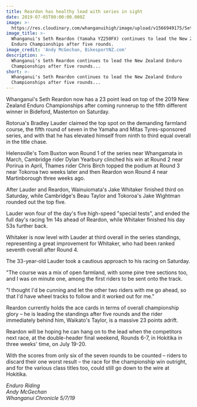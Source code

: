 ```yaml
---
title: Reardon has healthy lead with series in sight
date: 2019-07-05T00:00:00.000Z
image: >-
  https://res.cloudinary.com/whanganuihigh/image/upload/v1566949175/Seth-Reardon-Chron-26.6.19.jpg
image_title: >-
  Whanganui's Seth Reardon (Yamaha YZ250FX) continues to lead the New Zealand
  Enduro Championships after five rounds. 
image_credit: 'Andy McGechan, BikesportNZ.com'
description: >-
  Whanganui's Seth Reardon continues to lead the New Zealand Enduro
  Championships after five rounds...
short: >-
  Whanganui's Seth Reardon continues to lead the New Zealand Enduro
  Championships after five rounds...
---
```


Whanganui's Seth Reardon now has a 23 point lead on top of the 2019 New Zealand Enduro Championships after coming runnerup to the fifth different winner in Bideford, Masterton on Saturday.</p>
<p>Rotorua's Bradley Lauder claimed the top spot on the demanding farmland course, the fifth round of seven in the Yamaha and Mitas Tyres-sponsored series, and with that he has elevated himself from ninth to third equal overall in the title chase.</p>
<p>Helensville's Tom Buxton won Round 1 of the series near Whangamata in March, Cambridge rider Dylan Yearbury clinched his win at Round 2 near Porirua in April, Thames rider Chris Birch topped the podium at Round 3 near Tokoroa two weeks later and then Reardon won Round 4 near Martinborough three weeks ago.</p>
<p>After Lauder and Reardon, Wainuiomata's Jake Whitaker finished third on Saturday, while Cambridge's Beau Taylor and Tokoroa's Jake Wightman rounded out the top five.</p>
<p>Lauder won four of the day's five high-speed "special tests", and ended the full day's racing 1m 14s ahead of Reardon, while Whitaker finished his day 53s further back.</p>
<p>Whitaker is now level with Lauder at third overall in the series standings, representing a great improvement for Whitaker, who had been ranked seventh overall after Round 4.</p>
<p>The 33-year-old Lauder took a cautious approach to his racing on Saturday.</p>
<p>"The course was a mix of open farmland, with some pine tree sections too, and I was on minute one, among the first riders to be sent onto the track.</p>
<p>"I thought I'd be cunning and let the other two riders with me go ahead, so that I'd have wheel tracks to follow and it worked out for me."</p>
<p>Reardon currently holds the ace cards in terms of overall championship glory &ndash; he is leading the standings after five rounds and the rider immediately behind him, Waikato's Taylor, is a massive 23 points adrift.</p>
<p>Reardon will be hoping he can hang on to the lead when the competitors next race, at the double-header final weekend, Rounds 6-7, in Hokitika in three weeks' time, on July 19-20.</p>
<p>With the scores from only six of the seven rounds to be counted &ndash; riders to discard their one worst result &ndash; the race for the championship win outright, and for the various class titles too, could still go down to the wire at Hokitika.</p>
<p><span><em>Enduro Riding<br />Andy McGechan<br />Whanganui Chronicle 5/7/19</em></span></p>

